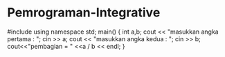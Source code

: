 # Pemrograman-Integrative

#include<iostream>
  using namespace std;
  main()
  {
  int a,b;
  cout << "masukkan angka pertama : ";
  cin >> a;
  cout << "masukkan angka kedua : ";
  cin >> b;
  cout<<"pembagian = " <<a / b << endl;
  }
